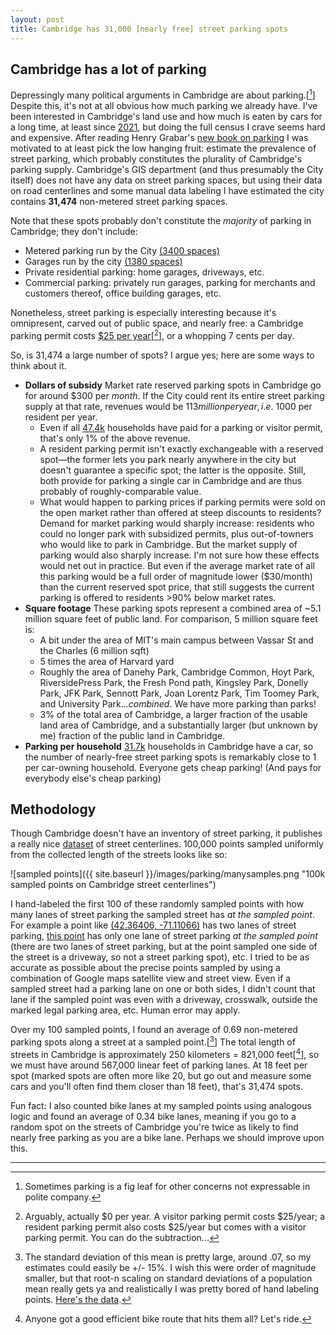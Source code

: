 ```yaml
---
layout: post
title: Cambridge has 31,000 [nearly free] street parking spots
---
```

## Cambridge has a lot of parking
Depressingly many political arguments in Cambridge are about parking.[[^1]] Despite this, it's not at all obvious how much parking we already have. I've been interested in Cambridge's land use and how much is eaten by cars for a long time, at least since [2021](https://twitter.com/evanjfields/status/1474032536422649866), but doing the full census I crave seems hard and expensive. After reading Henry Grabar's [new book on parking](https://www.goodreads.com/en/book/show/63329951) I was motivated to at least pick the low hanging fruit: estimate the prevalence of street parking, which probably constitutes the plurality of Cambridge's parking supply. Cambridge's GIS department (and thus presumably the City itself) does not have any data on street parking spaces, but using their data on road centerlines and some manual data labeling I have estimated the city contains **31,474** non-metered street parking spaces.

Note that these spots probably don't constitute the *majority* of parking in Cambridge; they don't include:
* Metered parking run by the City [(3400 spaces)](https://www.cambridgema.gov/traffic/parking)
* Garages run by the city [(1380 spaces)](https://www.cambridgema.gov/traffic/parking)
* Private residential parking: home garages, driveways, etc.
* Commercial parking: privately run garages, parking for merchants and customers thereof, office building garages, etc.

Nonetheless, street parking is especially interesting because it's omnipresent, carved out of public space, and nearly free: a Cambridge parking permit costs [$25 per year](https://www.cambridgema.gov/iwantto/applyforaparkingpermit)[[^2]], or a whopping 7 cents per day.

So, is 31,474 a large number of spots? I argue yes; here are some ways to think about it.
* **Dollars of subsidy** Market rate reserved parking spots in Cambridge go for around $300 per *month*. If the City could rent its entire street parking supply at that rate, revenues would be $113 million per year, i.e. ~$1000 per resident per year.
    * Even if all [47.4k](https://datausa.io/profile/geo/cambridge-ma/) households have paid for a parking or visitor permit, that's only 1% of the above revenue.
    * A resident parking permit isn't exactly exchangeable with a reserved spot—the former lets you park nearly anywhere in the city but doesn't guarantee a specific spot; the latter is the opposite. Still, both provide for parking a single car in Cambridge and are thus probably of roughly-comparable value.
    * What would happen to parking prices if parking permits were sold on the open market rather than offered at steep discounts to residents? Demand for market parking would sharply increase: residents who could no longer park with subsidized permits, plus out-of-towners who would like to park in Cambridge. But the market supply of parking would also sharply increase. I'm not sure how these effects would net out in practice. But even if the average market rate of all this parking would be a full order of magnitude lower ($30/month) than the current reserved spot price, that still suggests the current parking is offered to residents >90% below market rates.
* **Square footage** These parking spots represent a combined area of ~5.1 million square feet of public land. For comparison, 5 million square feet is:
    * A bit under the area of MIT's main campus between Vassar St and the Charles (6 million sqft)
    * 5 times the area of Harvard yard
    * Roughly the area of Danehy Park, Cambridge Common, Hoyt Park, RiversidePress Park, the Fresh Pond path, Kingsley Park, Donelly Park, JFK Park, Sennott Park, Joan Lorentz Park, Tim Toomey Park, and University Park...*combined*. We have more parking than parks!
    * 3% of the total area of Cambridge, a larger fraction of the usable land area of Cambridge, and a substantially larger (but unknown by me) fraction of the public land in Cambridge.
* **Parking per household** [31.7k](https://datausa.io/profile/geo/cambridge-ma/) households in Cambridge have a car, so the number of nearly-free street parking spots is remarkably close to 1 per car-owning household. Everyone gets cheap parking! (And pays for everybody else's cheap parking)

## Methodology
Though Cambridge doesn't have an inventory of street parking, it publishes a really nice [dataset](https://github.com/cambridgegis/cambridgegis_data/blob/main/Trans/Street_Centerlines/TRANS_Centerlines.geojson) of street centerlines. 100,000 points sampled uniformly from the collected length of the streets looks like so:

![sampled points]({{ site.baseurl }}/images/parking/manysamples.png "100k sampled points on Cambridge street centerlines")

I hand-labeled the first 100 of these randomly sampled points with how many lanes of street parking the sampled street has *at the sampled point*. For example a point like [(42.36406, -71.11066)](https://www.google.com/maps/search/?api=1&query=42.36406178295066%2C-71.1106646544124) has two lanes of street parking, [this point](https://www.google.com/maps/search/?api=1&query=42.383277909648854%2C-71.12229419906434) has only one lane of street parking *at the sampled point* (there are two lanes of street parking, but at the point sampled one side of the street is a driveway, so not a street parking spot), etc. I tried to be as accurate as possible about the precise points sampled by using a combination of Google maps satellite view and street view. Even if a sampled street had a parking lane on one or both sides, I didn't count that lane if the sampled point was even with a driveway, crosswalk, outside the marked legal parking area, etc. Human error may apply.

Over my 100 sampled points, I found an average of 0.69 non-metered parking spots along a street at a sampled point.[[^3]] The total length of streets in Cambridge is approximately 250 kilometers = 821,000 feet[[^4]], so we must have around 567,000 linear feet of parking lanes. At 18 feet per spot (marked spots are often more like 20, but go out and measure some cars and you'll often find them closer than 18 feet), that's 31,474 spots.

Fun fact: I also counted bike lanes at my sampled points using analogous logic and found an average of 0.34 bike lanes, meaning if you go to a random spot on the streets of Cambridge you're twice as likely to find nearly free parking as you are a bike lane. Perhaps we should improve upon this.

----

[^1]: Sometimes parking is a fig leaf for other concerns not expressable in polite company.
[^2]: Arguably, actually $0 per year. A visitor parking permit costs $25/year; a resident parking permit also costs $25/year but comes with a visitor parking permit. You can do the subtraction...
[^3]: The standard deviation of this mean is pretty large, around .07, so my estimates could easily be +/- 15%. I wish this were order of magnitude smaller, but that root-n scaling on standard deviations of a population mean really gets ya and realistically I was pretty bored of hand labeling points. [Here's the data](https://docs.google.com/spreadsheets/d/1RfaNiy9ffQXxVF3iaUqUZ_rKnj8DcR9nGHgFtD1n24c/edit?usp=sharing).
[^4]: Anyone got a good efficient bike route that hits them all? Let's ride.